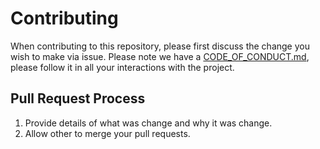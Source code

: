 # Contributing

When contributing to this repository, please first discuss the change you wish to make via issue.
Please note we have a [CODE_OF_CONDUCT.md](https://github.com/amb2893/CS386Project/blob/testHTML/CODE_OF_CONDUCT.md), please follow it in all your interactions with the project.

## Pull Request Process

1. Provide details of what was change and why it was change.
2. Allow other to merge your pull requests.
